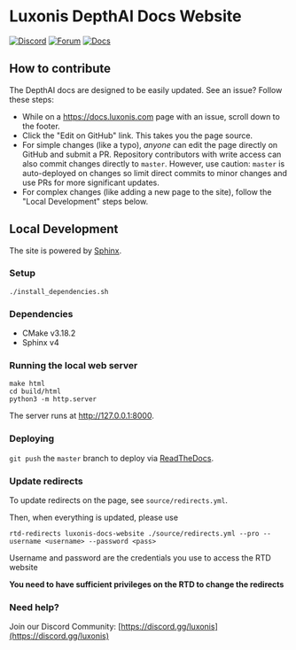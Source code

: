 # Luxonis DepthAI Docs Website

[![Discord](https://img.shields.io/discord/790680891252932659?label=Discord)](https://discord.gg/luxonis)
[![Forum](https://img.shields.io/badge/Forum-discuss-orange)](https://discuss.luxonis.com/)
[![Docs](https://img.shields.io/badge/Docs-DepthAI-yellow)](https://docs.luxonis.com)

## How to contribute

The DepthAI docs are designed to be easily updated. See an issue? Follow these steps:

* While on a https://docs.luxonis.com page with an issue, scroll down to the footer.
* Click the "Edit on GitHub" link. This takes you the page source.
* For simple changes (like a typo), _anyone_ can edit the page directly on GitHub and submit a PR. Repository contributors with write access can also commit changes directly to `master`. However, use caution: `master` is auto-deployed on changes so limit direct commits to minor changes and use PRs for more significant updates.
* For complex changes (like adding a new page to the site), follow the "Local Development" steps below.

## Local Development

The site is powered by [Sphinx](https://github.com/sphinx-doc/sphinx).

### Setup

```
./install_dependencies.sh
```

### Dependencies

- CMake v3.18.2
- Sphinx v4

### Running the local web server

```
make html
cd build/html
python3 -m http.server
```

The server runs at http://127.0.0.1:8000.

### Deploying

`git push` the `master` branch to deploy via [ReadTheDocs](https://readthedocs.org/).

### Update redirects

To update redirects on the page, see `source/redirects.yml`.

Then, when everything is updated, please use 

```
rtd-redirects luxonis-docs-website ./source/redirects.yml --pro --username <username> --password <pass>
```

Username and password are the credentials you use to access the RTD website

**You need to have sufficient privileges on the RTD to change the redirects**

### Need help?

Join our Discord Community: [https://discord.gg/luxonis](https://discord.gg/luxonis)
